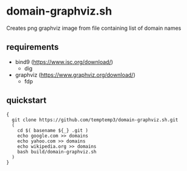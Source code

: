# domain-graphviz.sh
Creates png graphviz image from file containing list of domain names

## requirements

+ bind9 (https://www.isc.org/download/) 
  + dig
+ graphviz (https://www.graphviz.org/download/)
  + fdp

## quickstart

```
{
  git clone https://github.com/temptemp3/domain-graphviz.sh.git
  (
    cd $( basename ${_} .git )
    echo google.com >> domains
    echo yahoo.com >> domains
    echo wikipedia.org >> domains
    bash build/domain-graphviz.sh
  )
}
```

